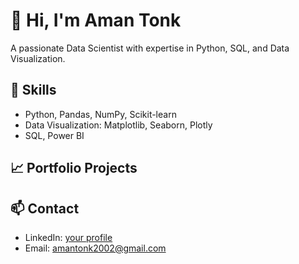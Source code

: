 # 👋 Hi, I'm Aman Tonk
A passionate Data Scientist with expertise in Python, SQL, and Data Visualization.

## 🔧 Skills
- Python, Pandas, NumPy, Scikit-learn
- Data Visualization: Matplotlib, Seaborn, Plotly
- SQL, Power BI

## 📈 Portfolio Projects


## 📫 Contact
- LinkedIn: [your profile](https://www.linkedin.com/in/aman-tonk-b8593232a/)
- Email: amantonk2002@gmail.com
